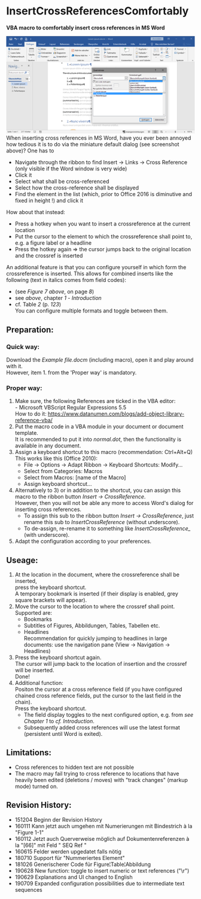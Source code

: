 # InsertCrossReferencesComfortably
**VBA macro to comfortably insert cross references in MS Word**  

![Screenshot](https://github.com/Traveler4/InsertCrossReferencesComfortably/blob/master/Screenshot.png)
When inserting cross references in MS Word, have you ever been annoyed how tedious it is to do via the miniature default dialog (see screenshot above)? One has to  
- Navigate through the ribbon to find Insert -> Links -> Cross Reference (only visible if the Word window is very wide) 
- Click it
- Select what shall be cross-referenced
- Select how the cross-reference shall be displayed
- Find the element in the list (which, prior to Office 2016 is diminutive and fixed in height !) and click it

How about that instead:
- Press a hotkey when you want to insert a crossreference at the current location
- Put the cursor to the element to which the crossreference shall point to, e.g. a figure label or a headline
- Press the hotkey again => the cursor jumps back to the original location and the crossref is inserted

An additional feature is that you can configure yourself in which form the crossreference is inserted. This allows for combined inserts like the following (text in italics comes from field codes):
  - (see _Figure 7_ _above_, on page _8_) 
  - see _above_, chapter _1_ - _Introduction_
  - cf. Table _2_ (p. _123_)<br>
You can configure multiple formats and toggle between them.
  
## Preparation:  
### Quick way: 
Download the _Example file.docm_ (including macro), open it and play around with it. <br>
However, item 1. from the 'Proper way' is mandatory.
### Proper way:
1) Make sure, the following References are ticked in the VBA editor:<br>
       - Microsoft VBScript Regular Expressions 5.5<br>
    How to do it: https://www.datanumen.com/blogs/add-object-library-reference-vba/
 2) Put the macro code in a VBA module in your document or document template.<br>
    It is recommended to put it into _normal.dot_, 
    then the functionality is available in any document.<br>
 3) Assign a keyboard shortcut to this macro (recommendation: Ctrl+Alt+Q)<br>
    This works like this (Office 2010):
      - File -> Options -> Adapt Ribbon -> Keyboard Shortcuts: Modify...<br>
      - Select from Categories: Macros<br>
      - Select from Macros: [name of the Macro]<br>
      - Assign keyboard shortcut...<br>
 4) Alternatively to 3) or in addition to the shortcut, you can assign this 
    macro to the ribbon button _Insert -> CrossReference_.<br>
    However, then you will not be able any more to access Word's dialog
    for inserting cross references.<br>
      - To assign this sub to the ribbon button _Insert -> CrossReference_,
      just rename this sub to *InsertCrossReference* (without underscore).<br>
      - To de-assign, re-rename it to something like 
      *InsertCrossReference_* (with underscore).
 5) Adapt the configuration according to your preferences.

## Useage:  
1) At the location in the document, where the crossreference shall be inserted,  
   press the keyboard shortcut.  <br>
   A temporary bookmark is inserted (if their display is enabled, grey square brackets will appear).  
2) Move the cursor to the location to where the crossref shall point.  <br>
   Supported are:  
   - Bookmarks
   - Subtitles of Figures, Abbildungen, Tables, Tabellen etc.
   - Headlines  <br>
Recommendation for quickly jumping to headlines in large documents: use the navigation pane (View -> Navigation -> Headlines)   
3) Press the keyboard shortcut again.  <br>
   The cursor will jump back to the location of insertion and the crossref will be inserted. <br>
   Done!  
4) Additional function:  <br>
   Positon the cursor at a cross reference field (if you have configured chained cross reference fields, put the cursor to the last field in the chain).<br> 
   Press the keyboard shortcut.<br>
   - The field display toggles to the next configured option, e.g. from _see Chapter 1_ to _cf. Introduction_.
   - Subsequently added cross references will use the latest format (persistent until Word is exited).  
  
## Limitations:
  * Cross references to hidden text are not possible  
  * The macro may fail trying to cross reference to locations that have heavily been edited (deletions / moves) with "track changes" (markup mode) turned on.   

## Revision History:  
* 151204 Beginn der Revision History  
* 160111 Kann jetzt auch umgehen mit Numerierungen mit Bindestrich à la "Figure 1-1"  
* 160112 Jetzt auch Querverweise möglich auf Dokumentenreferenzen à la "[66]" mit Feld " SEQ Ref "  
* 160615 Felder werden upgedatet falls nötig  
* 180710 Support für "Nummeriertes Element"  
* 181026 Generischerer Code für Figure¦Table¦Abbildung  
* 190628 New function: toggle to insert numeric or text references ("\r")  
* 190629 Explanations and UI changed to English  
* 190709 Expanded configuration possibilities due to intermediate text sequences
